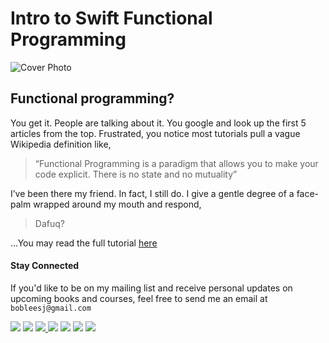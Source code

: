# Intro to Swift Functional Programming


![Cover Photo](https://cdn-images-1.medium.com/max/2000/1*AHNKmNnflyMN2zfQh9Cb4Q.png)

## Functional programming?
You get it. People are talking about it. You google and look up the first 5 articles from the top. Frustrated, you notice most tutorials pull a vague Wikipedia definition like,

> “Functional Programming is a paradigm that allows you to make your code explicit. There is no state and no mutuality”

I’ve been there my friend. In fact, I still do. I give a gentle degree of a face-palm wrapped around my mouth and respond,

> Dafuq?

...You may read the full tutorial [here](https://medium.com/ios-geek-community/intro-to-swift-functional-programming-with-bob-9c503ca14f13#.x47hcc2mn)


#### Stay Connected
If you'd like to be on my mailing list and receive personal updates on upcoming books and courses, feel free to send me an email at `bobleesj@gmail.com`
<p>
<a href="http://bobthedeveloper.io"><img src="https://img.shields.io/badge/Personal-Website-333333.svg"></a>
<a href="https://facebook.com/bobthedeveloper"><img src="https://img.shields.io/badge/Facebook-Like-3B5998.svg"></a> <a href="https://youtube.com/bobthedeveloper"><img src="https://img.shields.io/badge/YouTube-Subscribe-CE1312.svg"</a> <a href="https://twitter.com/bobleesj"><img src="https://img.shields.io/badge/Twitter-Follow-55ACEE.svg"></a> <a href="https://instagram.com/bobthedev
"><img src="https://img.shields.io/badge/Instagram-Follow-BB2F92.svg"></a> <a href="https://linkedin.com/in/bobleesj"><img src= "https://img.shields.io/badge/LinkedIn-Connect-0077B5.svg"></a>
<a href="https://medium.com/@bobleesj"><img src="https://img.shields.io/badge/Medium-Read-00AB6C.svg"/></a>
</p>
